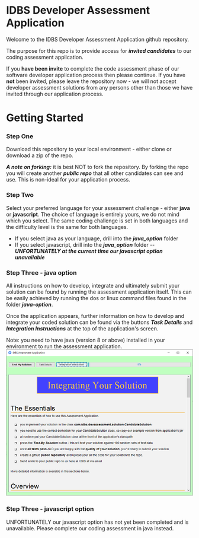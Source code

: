 # IDBS Developer Assessment Application

Welcome to the IDBS Developer Assessment Application github repository.

The purpose for this repo is to provide access for ***invited candidates*** to our coding assessment application. 

If you **have been invite** to complete the code assessment phase of our software developer  application process then please continue. If you have **not** been invited, please leave the repository now - we will not accept developer assessment solutions from any persons other than those we have invited through our application process.

# Getting Started

### Step One
Download this repository to your local environment - either clone or download a zip of the repo.

***A note on forking:*** it is best NOT to fork the repository. By forking the repo you will create another ***public repo*** that all other candidates can see and use. This is non-ideal for your application process.

### Step Two
Select your preferred language for your assessment challenge - either **java** or **javascript**. 
The choice of language is entirely yours, we do not mind which you select. The same coding challenge is set in both languages and the difficulty level is the same for both languages.

 - If you select java as your language, drill into the ***java_option*** folder
 - If you select javascript, drill into the ***java_option*** folder
 -- ***UNFORTUNATELY at the current time our javascript option unavailable***

### Step Three - java option
All instructions on how to develop, integrate and ultimately submit your solution can be found by running the assessment application itself. This can be easily achieved by running the dos or linux command files found in the folder ***java-option***. 

Once the application appears, further information on how to develop and integrate your coded solution can be found via the buttons ***Task Details*** and ***Integration Instructions***  at the top of the application's screen.

Note: you need to have java (version 8 or above) installed in your environment to run the assessment application.
![enter image description here](AssessmentApplication.PNG)


### Step Three - javascript option
UNFORTUNATELY our javascript option has not yet been completed and is unavailable. Please complete our coding assessment in java instead.
